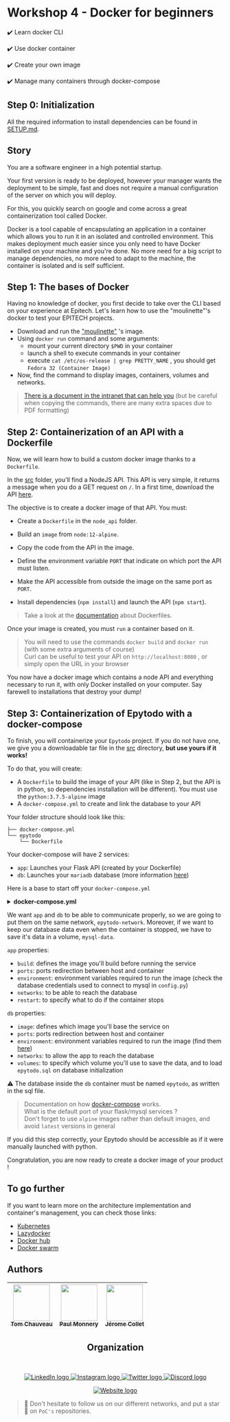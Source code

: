 # Workshop 4 - Docker for beginners

✔️ Learn docker CLI

✔️ Use docker container

✔️ Create your own image

✔️ Manage many containers through docker-compose

## Step 0: Initialization

All the required information to install dependencies can be found in [SETUP.md](./SETUP.md).

## Story

You are a software engineer in a high potential startup.

Your first version is ready to be deployed, however your manager wants the deployment to be simple, fast and does not require a manual configuration of the server on which you will deploy.

For this, you quickly search on google and come across a great containerization tool called Docker.

Docker is a tool capable of encapsulating an application in a container which allows you to run it in an isolated and controlled environment. This makes deployment much easier since you only need to have Docker installed on your machine and you're done.
No more need for a big script to manage dependencies, no more need to adapt to the machine, the container is isolated and is self sufficient.

## Step 1: The bases of Docker

Having no knowledge of docker, you first decide to take over the CLI based on your experience at Epitech.
Let's learn how to use the "moulinette"'s docker to test your EPITECH projects.
- Download and run the ["moulinette"](https://hub.docker.com/r/epitechcontent/epitest-docker/) 's image.
- Using `docker run` command and some arguments:
  - mount your current directory `$PWD` in your container
  - launch a shell to execute commands in your container
  - execute `cat /etc/os-release | grep PRETTY_NAME` , you should get `Fedora 32 (Container Image)`
- Now, find the command to display images, containers, volumes and networks.

> [There is a document in the intranet that can help you](https://intra.epitech.eu/file/public/technical-documentations/doc_docker.pdf) (but be careful when copying the commands, there are many extra spaces due to PDF formatting)

## Step 2: Containerization of an API with a Dockerfile

Now, we will learn how to build a custom docker image thanks to a `Dockerfile`.

In the [src](./src/node_api) folder, you'll find a NodeJS API. This API is very simple, it returns a message when you do a GET request on `/`.
In a first time, download the API [here](https://downgit.github.io/#/home?url=https://github.com/PoCInnovation/Workshops/tree/master/software/04.Docker/src/node_api).

The objective is to create a docker image of that API. You must:

- Create a `Dockerfile` in the `node_api` folder.

- Build an `image` from `node:12-alpine`.
- Copy the code from the API in the image.
- Define the environment variable `PORT` that indicate on which port the API must listen.
- Make the API accessible from outside the image on the same port as `PORT`.
- Install dependencies (`npm install`) and launch the API (`npm start`).

> Take a look at the [documentation](https://docs.docker.com/engine/reference/builder/) about Dockerfiles.

Once your image is created, you must `run` a container based on it.

> You will need to use the commands `docker build` and `docker run` (with some extra arguments of course)<br>
> Curl can be useful to test your API on `http://localhost:8080` , or simply open the URL in your browser

You now have a docker image which contains a node API and everything necessary to run it, with only Docker installed on your computer. Say farewell to installations that destroy your dump!

## Step 3: Containerization of Epytodo with a docker-compose

To finish, you will containerize your `Epytodo` project. If you do not have one, we give you a downloadable tar file in the [src](./src/epytodo) directory, **but use yours if it works!**

 To do that, you will create:
- A `Dockerfile` to build the image of your API (like in Step 2, but the API is in python, so dependencies installation will be different). You must use the `python:3.7.5-alpine` image
- A `docker-compose.yml` to create and link the database to your API

Your folder structure should look like this:

```
├── docker-compose.yml
└── epytodo
    └── Dockerfile
```

Your docker-compose will have 2 services:
- `app`: Launches your Flask API (created by your Dockerfile)
- `db`: Launches your `mariadb` database (more information [here](https://hub.docker.com/_/mariadb))

Here is a base to start off your `docker-compose.yml`

<Details><Summary><strong>docker-compose.yml</strong></Summary>

```yaml
version: "3"

services:
  app:
    container_name: api

  db:
    container_name: database

volumes:
  mysql-data:

networks:
  epytodo-network:
```

</Details>

We want `app` and `db` to be able to communicate properly, so we are going to put them on the same network, `epytodo-network`. Moreover, if we want to keep our database data even when the container is stopped, we have to save it's data in a volume, `mysql-data`.

`app` properties:

- `build`: defines the image you'll build before running the service
- `ports`: ports redirection between host and container
- `environment`: environment variables required to run the image (check the database credentials used to connect to mysql in `config.py`)
- `networks`: to be able to reach the database
- `restart`: to specify what to do if the container stops

`db` properties:

- `image`: defines which image you'll base the service on
- `ports`: ports redirection between host and container
- `environment`: environment variables required to run the image (find them [here](https://hub.docker.com/_/mariadb))
- `networks`: to allow the app to reach the database
- `volumes`: to specify which volume you'll use to save the data, and to load `epytodo.sql` on database initialization

⚠️ The database inside the `db` container must be named `epytodo`, as written in the sql file.

> Documentation on how [docker-compose](https://docs.docker.com/compose/) works.<br>
> What is the default port of your flask/mysql services ?<br>
> Don't forget to use `alpine` images rather than default images, and avoid `latest` versions in general

If you did this step correctly, your Epytodo should be accessible as if it were manually launched with python.

Congratulation, you are now ready to create a docker image of your product !

## To go further

If you want to learn more on the architecture implementation and container's management, you can check those links:
- [Kubernetes](https://kubernetes.io/fr/docs/concepts/overview/what-is-kubernetes/)
- [Lazydocker](https://github.com/jesseduffield/lazydocker)
- [Docker hub](https://hub.docker.com/)
- [Docker swarm](https://docs.docker.com/get-started/swarm-deploy/)


## Authors

| [<img src="https://github.com/TomChv.png?size=85" width=85><br><sub>Tom Chauveau</sub>](https://github.com/TomChv) | [<img src="https://github.com/PaulMonnery.png?size=85" width=85><br><sub>Paul Monnery</sub>](https://github.com/PaulMonnery) | [<img src="https://github.com/JeromeCGithub.png?size=85" width=85><br><sub>Jérome Collet</sub>](https://github.com/JeromeCGithub)
| :---: | :---: | :---: |
<h2 align=center>
Organization
</h2>
<br/>
<p align='center'>
    <a href="https://www.linkedin.com/company/pocinnovation/mycompany/">
        <img src="https://img.shields.io/badge/LinkedIn-0077B5?style=for-the-badge&logo=linkedin&logoColor=white" alt="LinkedIn logo">
    </a>
    <a href="https://www.instagram.com/pocinnovation/">
        <img src="https://img.shields.io/badge/Instagram-E4405F?style=for-the-badge&logo=instagram&logoColor=white" alt="Instagram logo"
>
    </a>
    <a href="https://twitter.com/PoCInnovation">
        <img src="https://img.shields.io/badge/Twitter-1DA1F2?style=for-the-badge&logo=twitter&logoColor=white" alt="Twitter logo">
    </a>
    <a href="https://discord.com/invite/Yqq2ADGDS7">
        <img src="https://img.shields.io/badge/Discord-7289DA?style=for-the-badge&logo=discord&logoColor=white" alt="Discord logo">
    </a>
</p>
<p align=center>
    <a href="https://www.poc-innovation.fr/">
        <img src="https://img.shields.io/badge/WebSite-1a2b6d?style=for-the-badge&logo=GitHub Sponsors&logoColor=white" alt="Website logo">
    </a>
</p>

> 🚀 Don't hesitate to follow us on our different networks, and put a star 🌟 on `PoC's` repositories.
